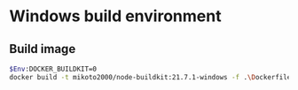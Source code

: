 ﻿# Windows build environment

## Build image

```sh
$Env:DOCKER_BUILDKIT=0
docker build -t mikoto2000/node-buildkit:21.7.1-windows -f .\Dockerfile_windows-x64-21.7.1 .
```

